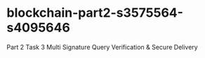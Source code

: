 # blockchain-part2-s3575564-s4095646
Part 2 Task 3 Multi Signature Query Verification &amp; Secure Delivery
